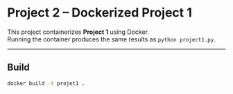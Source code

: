 # Project 2 – Dockerized Project 1

This project containerizes **Project 1** using Docker.  
Running the container produces the same results as `python project1.py`.

---

## Build

```bash
docker build -t projet1 .
